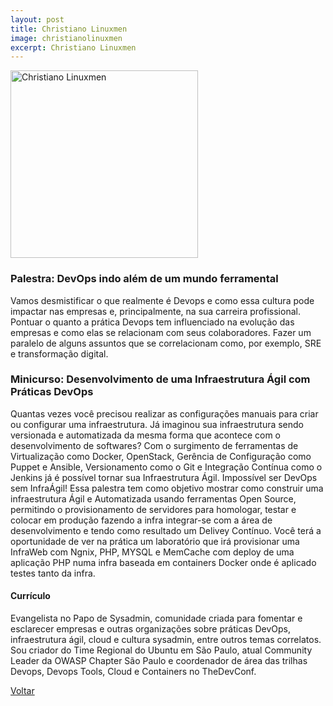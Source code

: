 ```yaml
---
layout: post
title: Christiano Linuxmen
image: christianolinuxmen
excerpt: Christiano Linuxmen
---
```

<p><img src="{{ site.baseurl }}/convidados/{{ page.image }}.jpg" alt="Christiano Linuxmen" height="300" width="300"/></p>


### Palestra: DevOps indo além de um mundo ferramental

Vamos desmistificar o que realmente é Devops e como essa cultura pode impactar nas empresas e, principalmente, na sua carreira profissional. Pontuar o quanto a prática Devops tem influenciado na evolução das empresas e como elas se relacionam com seus colaboradores. Fazer um paralelo de alguns assuntos que se correlacionam como, por exemplo, SRE e transformação digital.

### Minicurso: Desenvolvimento de uma Infraestrutura Ágil com Práticas DevOps

Quantas vezes você precisou realizar as configurações manuais para criar ou configurar uma infraestrutura. Já imaginou sua infraestrutura sendo versionada e automatizada da mesma forma que acontece com o desenvolvimento de softwares? Com o surgimento de ferramentas de Virtualização como Docker, OpenStack, Gerência de Configuração como Puppet e Ansible, Versionamento como o Git e Integração Contínua como o Jenkins já é possível tornar sua Infraestrutura Ágil. Impossível ser DevOps sem InfraÁgil! Essa palestra tem como objetivo mostrar como construir uma infraestrutura Ágil e Automatizada usando ferramentas Open Source, permitindo o provisionamento de servidores para homologar, testar e colocar em produção fazendo a infra integrar-se com a área de desenvolvimento e tendo como resultado um Delivey Contínuo. Você terá a oportunidade de ver na prática um laboratório que irá provisionar uma InfraWeb com Ngnix, PHP, MYSQL e MemCache com deploy de uma aplicação PHP numa infra baseada em containers Docker onde é aplicado testes tanto da infra.

#### Currículo

Evangelista no Papo de Sysadmin, comunidade criada para fomentar e esclarecer empresas e outras organizações sobre práticas DevOps, infraestrutura ágil, cloud e cultura sysadmin, entre outros temas correlatos. Sou criador do Time Regional do Ubuntu em São Paulo, atual Community Leader da OWASP Chapter São Paulo e coordenador de área das trilhas Devops, Devops Tools, Cloud e Containers no TheDevConf.


<a href="{{ site.baseurl }}/index.html">Voltar</a>


